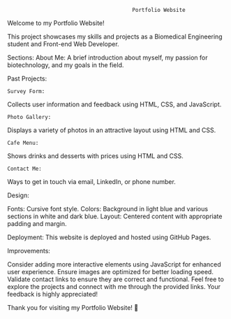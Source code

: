                                             Portfolio Website
Welcome to my Portfolio Website!

This project showcases my skills and projects as a Biomedical Engineering student and Front-end Web Developer.

Sections:
About Me:
A brief introduction about myself, my passion for biotechnology, and my goals in the field.

Past Projects:

    Survey Form:
Collects user information and feedback using HTML, CSS, and JavaScript.

    Photo Gallery:
Displays a variety of photos in an attractive layout using HTML and CSS.

    Cafe Menu:
Shows drinks and desserts with prices using HTML and CSS.

    Contact Me:
Ways to get in touch via email, LinkedIn, or phone number.

Design:
 
Fonts: Cursive font style.
Colors: Background in light blue and various sections in white and dark blue.
Layout: Centered content with appropriate padding and margin.

Deployment:
This website is deployed and hosted using GitHub Pages.

Improvements:

Consider adding more interactive elements using JavaScript for enhanced user experience.
Ensure images are optimized for better loading speed.
Validate contact links to ensure they are correct and functional.
Feel free to explore the projects and connect with me through the provided links. Your feedback is highly appreciated!

Thank you for visiting my Portfolio Website! 🚀
